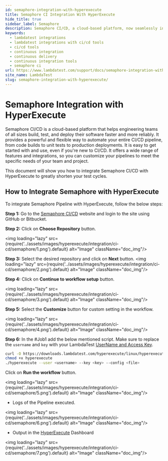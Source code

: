 ```yaml
---
id: semaphore-integration-with-hyperexecute
title: Semaphore CI Integration With HyperExecute
hide_title: true
sidebar_label: Semaphore
description: Semaphore CI/CD, a cloud-based platform, now seamlessly integrates with LambdaTest HyperExecute for enhanced testing performance.
keywords:
  - lambdatest integrations
  - lambdatest integrations with ci/cd tools
  - ci/cd tools
  - continuous integration
  - continuous delivery
  - continuous integration tools
  - semaphore ci
url: https://www.lambdatest.com/support/docs/semaphore-integration-with-hyperexecute/
site_name: LambdaTest
slug: semaphore-integration-with-hyperexecute/
---
```


<script type="application/ld+json"
      dangerouslySetInnerHTML={{ __html: JSON.stringify({
       "@context": "https://schema.org",
        "@type": "BreadcrumbList",
        "itemListElement": [{
          "@type": "ListItem",
          "position": 1,
          "name": "LambdaTest",
          "item": "https://www.lambdatest.com"
        },{
          "@type": "ListItem",
          "position": 2,
          "name": "Support",
          "item": "https://www.lambdatest.com/support/docs/"
        },{
          "@type": "ListItem",
          "position": 3,
          "name": "Semaphore Integration",
          "item": "https://www.lambdatest.com/support/docs/semaphore-integration-with-hyperexecute/"
        }]
      })
    }}
></script>

# Semaphore Integration with HyperExecute

Semaphore CI/CD is a cloud-based platform that helps engineering teams of all sizes build, test, and deploy their software faster and more reliably. It provides a powerful and flexible way to automate your entire CI/CD pipeline, from code builds to unit tests to production deployments. It is easy to get started with and use, even if you're new to CI/CD. It offers a wide range of features and integrations, so you can customize your pipelines to meet the specific needs of your team and project.

This document will show you how to integrate Semaphore CI/CD with HyperExecute to greatly shorten your test cycles.

## How to Integrate Semaphore with HyperExecute

To integrate Semaphore Pipeline with HyperExecute, follow the below steps:

**Step 1:** Go to the [Semaphore CI/CD](https://semaphoreci.com/) website and login to the site using GitHub or Bitbucket.

**Step 2:** Click on **Choose Repository** button.

<img loading="lazy" src={require('../assets/images/hyperexecute/integration/ci-cd/semaphore/1.png').default} alt="Image"  className="doc_img"/>

**Step 3:** Select the desired repository and click on **Next** button.
<img loading="lazy" src={require('../assets/images/hyperexecute/integration/ci-cd/semaphore/2.png').default} alt="Image"  className="doc_img"/>

**Step 4:** Click on **Continue to workflow setup** button.

<img loading="lazy" src={require('../assets/images/hyperexecute/integration/ci-cd/semaphore/3.png').default} alt="Image"  className="doc_img"/>

**Step 5:** Select the  **Customize** button for custom setting in the workflow.

<img loading="lazy" src={require('../assets/images/hyperexecute/integration/ci-cd/semaphore/4.png').default} alt="Image"  className="doc_img"/>

**Step 6:** In the #Job1 add the below mentioned script. Make sure to replace the `username` and `key` with your LambdaTest [UserName and Access Key](https://www.lambdatest.com/support/docs/hyperexecute-how-to-get-my-username-and-access-key/).

```bash
curl -O https://downloads.lambdatest.com/hyperexecute/linux/hyperexecute
chmod +x hyperexecute
./hyperexecute --user <username> --key <key> --config <file>
```

Click on **Run the workflow** button.

<img loading="lazy" src={require('../assets/images/hyperexecute/integration/ci-cd/semaphore/5.png').default} alt="Image"  className="doc_img"/>

- Logs of the Pipeline executed.

<img loading="lazy" src={require('../assets/images/hyperexecute/integration/ci-cd/semaphore/6.png').default} alt="Image"  className="doc_img"/>

- Output in the [HyperExecute](https://hyperexecute.lambdatest.com/hyperexecute/jobs) Dashboard

<img loading="lazy" src={require('../assets/images/hyperexecute/integration/ci-cd/semaphore/7.png').default} alt="Image"  className="doc_img"/>

